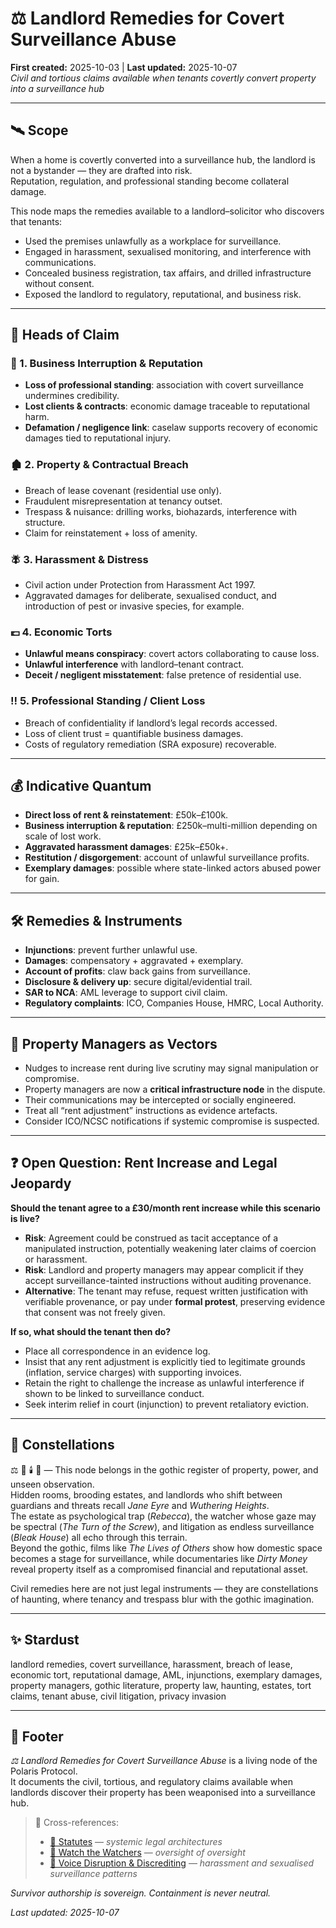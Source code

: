# ⚖️ Landlord Remedies for Covert Surveillance Abuse  
**First created:** 2025-10-03 | **Last updated:** 2025-10-07  
*Civil and tortious claims available when tenants covertly convert property into a surveillance hub*  

---

## 🛰️ Scope  

When a home is covertly converted into a surveillance hub, the landlord is not a bystander — they are drafted into risk.  
Reputation, regulation, and professional standing become collateral damage.  

This node maps the remedies available to a landlord–solicitor who discovers that tenants:  
- Used the premises unlawfully as a workplace for surveillance.
- Engaged in harassment, sexualised monitoring, and interference with communications.
- Concealed business registration, tax affairs, and drilled infrastructure without consent.
- Exposed the landlord to regulatory, reputational, and business risk.

---

## 💸 Heads of Claim  

### 👥 1. Business Interruption & Reputation  
- **Loss of professional standing**: association with covert surveillance undermines credibility.  
- **Lost clients & contracts**: economic damage traceable to reputational harm.  
- **Defamation / negligence link**: caselaw supports recovery of economic damages tied to reputational injury.  

### 🏚️ 2. Property & Contractual Breach  
- Breach of lease covenant (residential use only).  
- Fraudulent misrepresentation at tenancy outset.  
- Trespass & nuisance: drilling works, biohazards, interference with structure.  
- Claim for reinstatement + loss of amenity.  

### 🪰 3. Harassment & Distress  
- Civil action under Protection from Harassment Act 1997.  
- Aggravated damages for deliberate, sexualised conduct, and introduction of pest or invasive species, for example.  

### 💷 4. Economic Torts  
- **Unlawful means conspiracy**: covert actors collaborating to cause loss.  
- **Unlawful interference** with landlord–tenant contract.  
- **Deceit / negligent misstatement**: false pretence of residential use.  

### ‼️ 5. Professional Standing / Client Loss  
- Breach of confidentiality if landlord’s legal records accessed.  
- Loss of client trust = quantifiable business damages.  
- Costs of regulatory remediation (SRA exposure) recoverable.  

---

## 💰 Indicative Quantum  

- **Direct loss of rent & reinstatement**: £50k–£100k.  
- **Business interruption & reputation**: £250k–multi-million depending on scale of lost work.  
- **Aggravated harassment damages**: £25k–£50k+.  
- **Restitution / disgorgement**: account of unlawful surveillance profits.  
- **Exemplary damages**: possible where state-linked actors abused power for gain.  

---

## 🛠️ Remedies & Instruments  

- **Injunctions**: prevent further unlawful use.  
- **Damages**: compensatory + aggravated + exemplary.  
- **Account of profits**: claw back gains from surveillance.  
- **Disclosure & delivery up**: secure digital/evidential trail.  
- **SAR to NCA**: AML leverage to support civil claim.  
- **Regulatory complaints**: ICO, Companies House, HMRC, Local Authority.  

---

## 🚨 Property Managers as Vectors  

- Nudges to increase rent during live scrutiny may signal manipulation or compromise.  
- Property managers are now a **critical infrastructure node** in the dispute.  
- Their communications may be intercepted or socially engineered.  
- Treat all “rent adjustment” instructions as evidence artefacts.  
- Consider ICO/NCSC notifications if systemic compromise is suspected.  

---

## ❓ Open Question: Rent Increase and Legal Jeopardy  

**Should the tenant agree to a £30/month rent increase while this scenario is live?**  

- **Risk**: Agreement could be construed as tacit acceptance of a manipulated instruction, potentially weakening later claims of coercion or harassment.  
- **Risk**: Landlord and property managers may appear complicit if they accept surveillance-tainted instructions without auditing provenance.  
- **Alternative**: The tenant may refuse, request written justification with verifiable provenance, or pay under **formal protest**, preserving evidence that consent was not freely given.  

**If so, what should the tenant then do?**  
- Place all correspondence in an evidence log.  
- Insist that any rent adjustment is explicitly tied to legitimate grounds (inflation, service charges) with supporting invoices.  
- Retain the right to challenge the increase as unlawful interference if shown to be linked to surveillance conduct.  
- Seek interim relief in court (injunction) to prevent retaliatory eviction.  
<!--I like my landlords and their property managers. They're not perfect, but who is? They're really good in context. What's the move, here? 🤣🤣🤣 Isleye bahut garmi hai? Humari rasoighar se baahar nikal jao, haram zada. -->
---

## 🌌 Constellations  

⚖️ 👻 🕯️ 🧿 — This node belongs in the gothic register of property, power, and unseen observation.  
Hidden rooms, brooding estates, and landlords who shift between guardians and threats recall *Jane Eyre* and *Wuthering Heights*.  
The estate as psychological trap (*Rebecca*), the watcher whose gaze may be spectral (*The Turn of the Screw*), and litigation as endless surveillance (*Bleak House*) all echo through this terrain.  
Beyond the gothic, films like *The Lives of Others* show how domestic space becomes a stage for surveillance, while documentaries like *Dirty Money* reveal property itself as a compromised financial and reputational asset.  

Civil remedies here are not just legal instruments — they are constellations of haunting, where tenancy and trespass blur with the gothic imagination.
<!--Not my landlords; I'm just thinking on the theme. It's art.-->
---

## ✨ Stardust  

landlord remedies, covert surveillance, harassment, breach of lease, economic tort, reputational damage, AML, injunctions, exemplary damages, property managers, gothic literature, property law, haunting, estates, tort claims, tenant abuse, civil litigation, privacy invasion

---

## 🏮 Footer  

*⚖️ Landlord Remedies for Covert Surveillance Abuse* is a living node of the Polaris Protocol.  
It documents the civil, tortious, and regulatory claims available when landlords discover their property has been weaponised into a surveillance hub.  

> 📡 Cross-references:  
> - [📜 Statutes](../📜_Statutes/README.md) — *systemic legal architectures*  
> - [🧿 Watch the Watchers](./README.md) — *oversight of oversight*  
> - [👅 Voice Disruption & Discrediting](../../../Metadata_Sabotage_Network/Narrative_And_Psych_Ops/👅_Voice_Disruption_Discrediting/README.md) — *harassment and sexualised surveillance patterns*  

*Survivor authorship is sovereign. Containment is never neutral.*  

_Last updated: 2025-10-07_
